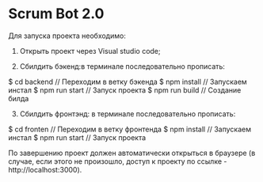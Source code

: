 # Scrum Bot 2.0

Для запуска проекта необходимо:

1) Открыть проект через Visual studio code;

2) Сбилдить бэкенд:в терминале последовательно прописать:

$ cd backend     // Переходим в ветку бэкенда
$ npm install    // Запускаем инстал
$ npm run start  // Запуск проекта
$ npm run build  // Создание билда

3) Сбилдить фронтэнд: в терминале последовательно прописать:

$ cd fronten     // Переходим в ветку фронтенда
$ npm install    // Запускаем инстал
$ npm run start  // Запуск проекта

 
 По завершению проект должен автоматически открыться в браузере (в случае, если этого не произошло, доступ к проекту по ссылке - http://localhost:3000).
